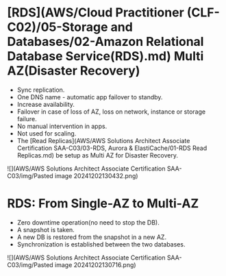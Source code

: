 # [RDS](AWS/Cloud Practitioner (CLF-C02)/05-Storage and Databases/02-Amazon Relational Database Service(RDS).md) Multi AZ(Disaster Recovery)
- Sync replication.
- One DNS name - automatic app failover to standby.
- Increase availability.
- Failover in case of loss of AZ, loss on network, instance or storage failure.
- No manual intervention in apps.
- Not used for scaling.
- The [Read Replicas](AWS/AWS Solutions Architect Associate Certification SAA-C03/03-RDS, Aurora & ElastiCache/01-RDS Read Replicas.md) be setup as Multi AZ for Disaster Recovery.

![](AWS/AWS Solutions Architect Associate Certification SAA-C03/img/Pasted image 20241202130432.png)


# RDS: From Single-AZ to Multi-AZ
- Zero downtime operation(no need to stop the DB).
- A snapshot is taken.
- A new DB is restored from the snapshot in a new AZ.
- Synchronization is established between the two databases.

![](AWS/AWS Solutions Architect Associate Certification SAA-C03/img/Pasted image 20241202130716.png)